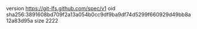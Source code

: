 version https://git-lfs.github.com/spec/v1
oid sha256:3891608bd709f2a13a054b0cc9df9ba9df74d5299f660929d49bb8a12a83d95a
size 2222
